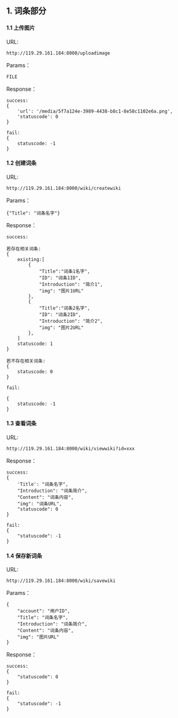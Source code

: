 ## 1. 词条部分

#### 1.1 上传图片  
URL:  
```
http://119.29.161.184:8000/uploadimage  
```
Params：  
```
FILE
```
Response：  
```
success:  
{
    'url': '/media/5f7a124e-3989-4438-b8c1-8e58c1102e6a.png',
    'statuscode': 0
}

fail:
{
    statuscode: -1
}
```

#### 1.2 创建词条
URL:
```
http://119.29.161.184:8000/wiki/createwiki  
```  
Params：
```
{"Title": "词条名字"}
```
Response：
```
success:

若存在相关词条:  
{
    existing:[
        {
            "Title":"词条1名字",
            "ID": "词条1ID",
            "Introduction": "简介1",
            "img": "图片1URL"
        },
        {
            "Title":"词条2名字",
            "ID": "词条2ID",
            "Introduction": "简介2",
            "img": "图片2URL"
        },
    ]
    statuscode: 1
}

若不存在相关词条:
{
    statuscode: 0
}

fail:

{
    statuscode: -1
}

```


#### 1.3 查看词条
URL:
```
http://119.29.161.184:8000/wiki/viewwiki?id=xxx  
```  
Response：
```
success:
{
    'Title': "词条名字",
    "Introduction": "词条简介",
    "Content": "词条内容",
    "img": "词条URL",
    "statuscode": 0
}

fail:
{
    "statuscode": -1
}
```

#### 1.4 保存新词条
URL:
```  
http://119.29.161.184:8000/wiki/savewiki    
```  
Params：  
```  
{ 
    "account": "用户ID",
    "Title": "词条名字",
    "Introduction": "词条简介",
    "Content": "词条内容",
    "img": "图片URL"
}
```  
Response：
```
success:
{
    "statuscode": 0
}

fail:
{
    "statuscode": -1
}
```




















